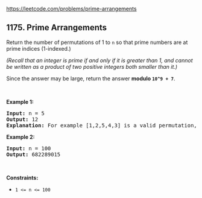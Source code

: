 https://leetcode.com/problems/prime-arrangements

## 1175. Prime Arrangements

<div><p>Return the number of permutations of 1 to <code>n</code> so that prime numbers are at prime indices (1-indexed.)</p>
<p><em>(Recall that an integer is prime if and only if it is greater than 1, and cannot be written as a product of two positive integers both smaller than it.)</em></p>
<p>Since the answer may be large, return the answer <strong>modulo <code>10^9 + 7</code></strong>.</p>
<p> </p>
<p><strong>Example 1:</strong></p>
<pre><strong>Input:</strong> n = 5
<strong>Output:</strong> 12
<strong>Explanation:</strong> For example [1,2,5,4,3] is a valid permutation, but [5,2,3,4,1] is not because the prime number 5 is at index 1.
</pre>
<p><strong>Example 2:</strong></p>
<pre><strong>Input:</strong> n = 100
<strong>Output:</strong> 682289015
</pre>
<p> </p>
<p><strong>Constraints:</strong></p>
<ul>
<li><code>1 &lt;= n &lt;= 100</code></li>
</ul>
</div>
